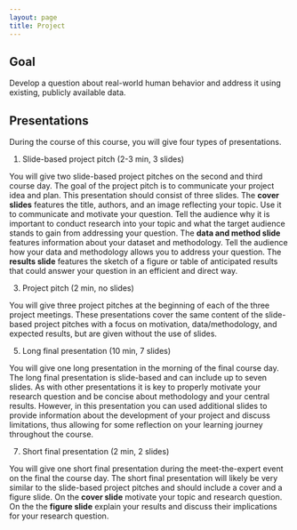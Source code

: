 ```yaml
---
layout: page
title: Project
---
```



## Goal

Develop a question about real-world human behavior and address it using existing, publicly available data.

## Presentations

During the course of this course, you will give four types of presentations.

1) Slide-based project pitch (2-3 min, 3 slides)

You will give two slide-based project pitches on the second and third course day. The goal of the project pitch is to communicate your project idea and plan. This presentation should consist of three slides. The <b>cover slides</b> features the title, authors, and an image reflecting your topic. Use it to communicate and motivate your question. Tell the audience why it is important to conduct research into your topic and what the target audience stands to gain from addressing your question. The <b>data and method slide</b> features information about your dataset and methodology. Tell the audience how your data and methodology allows you to address your question. The <b>results slide</b> features the sketch of a figure or table of anticipated results that could answer your question in an efficient and direct way.

3) Project pitch (2 min, no slides)

You will give three project pitches at the beginning of each of the three project meetings. These presentations cover the same content of the slide-based project pitches with a focus on motivation, data/methodology, and expected results, but are given without the use of slides.

5) Long final presentation (10 min, 7 slides)

You will give one long presentation in the morning of the final course day. The long final presentation is slide-based and can include up to seven slides. As with other presentations it is key to properly motivate your research question and be concise about methodology and your central results. However, in this presentation you can used additional slides to provide information about the development of your project and discuss limitations, thus allowing for some reflection on your learning journey throughout the course.  

7) Short final presentation (2 min, 2 slides)

You will give one short final presentation during the meet-the-expert event on the final the course day. The short final presentation will likely be very similar to the slide-based project pitches and should include a cover and a figure slide. On the <b>cover slide</b> motivate your topic and research question. On the the <b>figure slide</b> explain your results and discuss their implications for your research question. 


